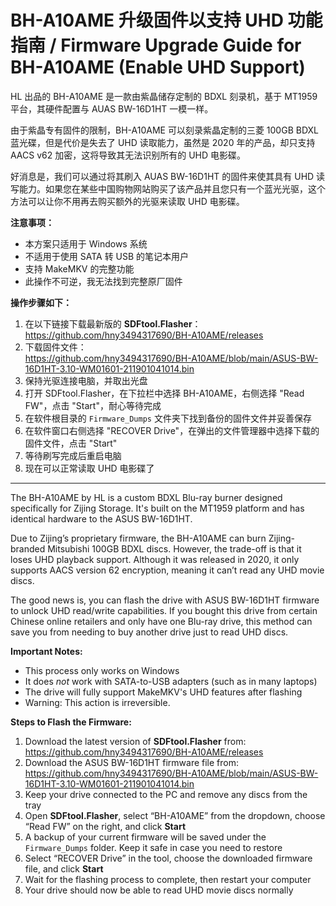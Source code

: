 # BH-A10AME 升级固件以支持 UHD 功能指南 / Firmware Upgrade Guide for BH-A10AME (Enable UHD Support)


HL 出品的 BH-A10AME 是一款由紫晶储存定制的 BDXL 刻录机，基于 MT1959 平台，其硬件配置与 AUAS BW-16D1HT 一模一样。

由于紫晶专有固件的限制，BH-A10AME 可以刻录紫晶定制的三菱 100GB BDXL 蓝光碟，但是代价是失去了 UHD 读取能力，虽然是 2020 年的产品，却只支持 AACS v62 加密，这将导致其无法识别所有的 UHD 电影碟。

好消息是，我们可以通过将其刷入 AUAS BW-16D1HT 的固件来使其具有 UHD 读写能力。如果您在某些中国购物网站购买了该产品并且您只有一个蓝光光驱，这个方法可以让你不用再去购买额外的光驱来读取 UHD 电影碟。

**注意事项：**  
- 本方案只适用于 Windows 系统  
- 不适用于使用 SATA 转 USB 的笔记本用户  
- 支持 MakeMKV 的完整功能
- 此操作不可逆，我无法找到完整原厂固件

**操作步骤如下：**

1. 在以下链接下载最新版的 **SDFtool.Flasher**：  
   https://github.com/hny3494317690/BH-A10AME/releases  
2. 下载固件文件：  
   https://github.com/hny3494317690/BH-A10AME/blob/main/ASUS-BW-16D1HT-3.10-WM01601-211901041014.bin  
3. 保持光驱连接电脑，并取出光盘  
4. 打开 SDFtool.Flasher，在下拉栏中选择 BH-A10AME，右侧选择 "Read FW"，点击 "Start"，耐心等待完成  
5. 在软件根目录的 `Firmware_Dumps` 文件夹下找到备份的固件文件并妥善保存  
6. 在软件窗口右侧选择 "RECOVER Drive"，在弹出的文件管理器中选择下载的固件文件，点击 "Start"  
7. 等待刷写完成后重启电脑  
8. 现在可以正常读取 UHD 电影碟了

---


The BH-A10AME by HL is a custom BDXL Blu-ray burner designed specifically for Zijing Storage. It's built on the MT1959 platform and has identical hardware to the ASUS BW-16D1HT.

Due to Zijing’s proprietary firmware, the BH-A10AME can burn Zijing-branded Mitsubishi 100GB BDXL discs. However, the trade-off is that it loses UHD playback support. Although it was released in 2020, it only supports AACS version 62 encryption, meaning it can’t read any UHD movie discs.

The good news is, you can flash the drive with ASUS BW-16D1HT firmware to unlock UHD read/write capabilities. If you bought this drive from certain Chinese online retailers and only have one Blu-ray drive, this method can save you from needing to buy another drive just to read UHD discs.

**Important Notes:**  
- This process only works on Windows  
- It does *not* work with SATA-to-USB adapters (such as in many laptops)  
- The drive will fully support MakeMKV's UHD features after flashing
- Warning: This action is irreversible.

**Steps to Flash the Firmware:**

1. Download the latest version of **SDFtool.Flasher** from:  
   https://github.com/hny3494317690/BH-A10AME/releases  
2. Download the ASUS BW-16D1HT firmware file from:  
   https://github.com/hny3494317690/BH-A10AME/blob/main/ASUS-BW-16D1HT-3.10-WM01601-211901041014.bin  
3. Keep your drive connected to the PC and remove any discs from the tray  
4. Open **SDFtool.Flasher**, select “BH-A10AME” from the dropdown, choose “Read FW” on the right, and click **Start**  
5. A backup of your current firmware will be saved under the `Firmware_Dumps` folder. Keep it safe in case you need to restore  
6. Select “RECOVER Drive” in the tool, choose the downloaded firmware file, and click **Start**  
7. Wait for the flashing process to complete, then restart your computer  
8. Your drive should now be able to read UHD movie discs normally